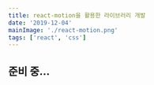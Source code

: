 ```yaml
---
title: react-motion을 활용한 라이브러리 개발
date: '2019-12-04'
mainImage: './react-motion.png'
tags: ['react', 'css']
---
```


## 준비 중...
